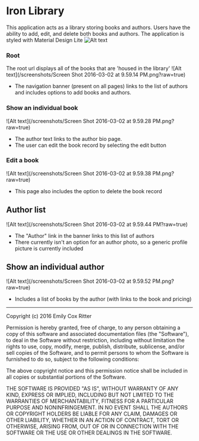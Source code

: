 # Iron Library

This application acts as a library storing books and authors. Users have the ability to add, edit, and delete both books and authors.
The application is styled with Material Design Lite
![Alt text](/screenshots/iron-library-initial.gif?raw=true)

### Root
The root url displays all of the books that are 'housed in the library'
![Alt text](/screenshots/Screen Shot 2016-03-02 at 9.59.14 PM.png?raw=true)
* The navigation banner (present on all pages) links to the list of authors and includes options to add books and authors.

### Show an individual book

![Alt text](/screenshots/Screen Shot 2016-03-02 at 9.59.28 PM.png?raw=true)
* The author text links to the author bio page.
* The user can edit the book record by selecting the edit button


### Edit a book
![Alt text](/screenshots/Screen Shot 2016-03-02 at 9.59.38 PM.png?raw=true)
* This page also includes the option to delete the book record

## Author list
![Alt text](/screenshots/Screen Shot 2016-03-02 at 9.59.44 PM?raw=true)
* The "Author" link in the banner links to this list of authors
* There currently isn't an option for an author photo, so a generic profile picture is currently included

## Show an individual author
![Alt text](/screenshots/Screen Shot 2016-03-02 at 9.59.52 PM.png?raw=true)
* Includes a list of books by the author (with links to the book and pricing)




___
Copyright (c) 2016 Emily Cox Ritter

Permission is hereby granted, free of charge, to any person obtaining a copy
of this software and associated documentation files (the "Software"), to deal
in the Software without restriction, including without limitation the rights
to use, copy, modify, merge, publish, distribute, sublicense, and/or sell
copies of the Software, and to permit persons to whom the Software is
furnished to do so, subject to the following conditions:

The above copyright notice and this permission notice shall be included in all
copies or substantial portions of the Software.

THE SOFTWARE IS PROVIDED "AS IS", WITHOUT WARRANTY OF ANY KIND, EXPRESS OR
IMPLIED, INCLUDING BUT NOT LIMITED TO THE WARRANTIES OF MERCHANTABILITY,
FITNESS FOR A PARTICULAR PURPOSE AND NONINFRINGEMENT. IN NO EVENT SHALL THE
AUTHORS OR COPYRIGHT HOLDERS BE LIABLE FOR ANY CLAIM, DAMAGES OR OTHER
LIABILITY, WHETHER IN AN ACTION OF CONTRACT, TORT OR OTHERWISE, ARISING FROM,
OUT OF OR IN CONNECTION WITH THE SOFTWARE OR THE USE OR OTHER DEALINGS IN THE
SOFTWARE.
